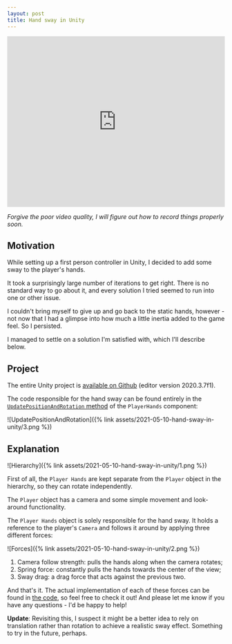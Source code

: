 ```yaml
---
layout: post
title: Hand sway in Unity
---
```


<!-- markdownlint-disable no-inline-html -->
<div style="position: relative; padding-bottom: 78.18627450980392%; height: 0;"><iframe src="https://www.loom.com/embed/adbb51721e5f4e40a7d905452b714ab1" frameborder="0" webkitallowfullscreen mozallowfullscreen allowfullscreen style="position: absolute; top: 0; left: 0; width: 100%; height: 100%;"></iframe></div>
<!-- markdownlint-enable no-inline-html -->

_Forgive the poor video quality, I will figure out how to record things properly soon._

## Motivation

While setting up a first person controller in Unity, I decided to add some sway to the player's hands.

It took a surprisingly large number of iterations to get right. There is no standard way to go about it, and every solution I tried seemed to run into one or other issue.

I couldn't bring myself to give up and go back to the static hands, however - not now that I had a glimpse into how much a little inertia added to the game feel. So I persisted.

I managed to settle on a solution I'm satisfied with, which I'll describe below.

## Project

The entire Unity project is [available on Github](https://github.com/marcospgp/hand-sway) (editor version 2020.3.7f1).

The code responsible for the hand sway can be found entirely in the [`UpdatePositionAndRotation` method](https://github.com/marcospgp/Hand-Sway/blob/main/Assets/Components/Player/Hands/PlayerHands.cs#L120) of the `PlayerHands` component:

![UpdatePositionAndRotation]({% link assets/2021-05-10-hand-sway-in-unity/3.png %})

## Explanation

![Hierarchy]({% link assets/2021-05-10-hand-sway-in-unity/1.png %})

First of all, the `Player Hands` are kept separate from the `Player` object in the hierarchy, so they can rotate independently.

The `Player` object has a camera and some simple movement and look-around functionality.

The `Player Hands` object is solely responsible for the hand sway. It holds a reference to the player's `Camera` and follows it around by applying three different forces:

![Forces]({% link assets/2021-05-10-hand-sway-in-unity/2.png %})

1. Camera follow strength: pulls the hands along when the camera rotates;
2. Spring force: constantly pulls the hands towards the center of the view;
3. Sway drag: a drag force that acts against the previous two.

And that's it. The actual implementation of each of these forces can be found in [the code](https://github.com/marcospgp/Hand-Sway/blob/main/Assets/Components/Player/Hands/PlayerHands.cs#L120), so feel free to check it out! And please let me know if you have any questions - I'd be happy to help!

**Update**: Revisiting this, I suspect it might be a better idea to rely on translation rather than rotation to achieve a realistic sway effect. Something to try in the future, perhaps.
